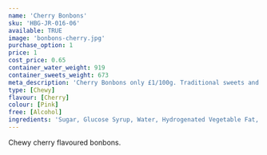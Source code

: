 ```yaml
---
name: 'Cherry Bonbons'
sku: 'HBG-JR-016-06'
available: TRUE
image: 'bonbons-cherry.jpg'
purchase_option: 1
price: 1
cost_price: 0.65
container_water_weight: 919
container_sweets_weight: 673
meta_description: 'Cherry Bonbons only £1/100g. Traditional sweets and more at Humbugs Confectionery Store. Specialists in satisfying your sweet tooth!'
type: [Chewy]
flavour: [Cherry]
colour: [Pink]
free: [Alcohol]
ingredients: 'Sugar, Glucose Syrup, Water, Hydrogenated Vegetable Fat, Dextrose, Sorbitol, Citric Acid, Flavourings, Gelatine, Emulsifier: E473, Colours: E120 '
---
```

Chewy cherry flavoured bonbons.